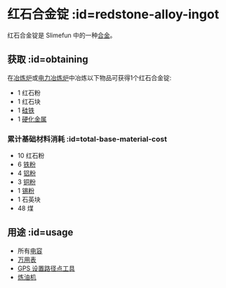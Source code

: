 # 红石合金锭 :id=redstone-alloy-ingot

红石合金锭是 Slimefun 中的一种[合金](/Ingots#alloys)。

## 获取 :id=obtaining

在[冶炼炉](/Smeltery)或[电力冶炼炉](/Electric-Smeltery)中冶炼以下物品可获得1个红石合金锭:

* 1 红石粉
* 1 红石块
* 1 [硅铁](/Ferrosilicon)
* 1 [硬化金属](/Hardened-Metal)

### 累计基础材料消耗 :id=total-base-material-cost

* 10 红石粉
* 6 [铁粉](/Iron-Dust)
* 4 [铝粉](/Aluminum-Dust)
* 3 [铜粉](/Copper-Dust)
* 1 [锡粉](/Tin-Dust)
* 1 石英块
* 48 煤

## 用途 :id=usage

* 所有[电容](/Energy-Capacitors)
* [万用表](/Technical-Gadgets#multimeter)
* [GPS 设置路径点工具](/GPS-Marker-Tool)
* [炼油机](/Refinery)
